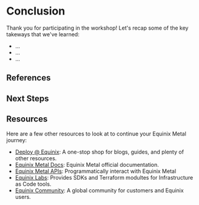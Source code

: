 <!-- See https://squidfunk.github.io/mkdocs-material/reference/ -->

# Conclusion

Thank you for participating in the workshop! Let's recap some of the key takeways that we've learned:

- ...
- ...
- ...

## References

## Next Steps

## Resources

Here are a few other resources to look at to continue your Equinix Metal journey:

- [Deploy @ Equinix](https://deploy.equinix.com): A one-stop shop for blogs, guides, and plenty of other resources.
- [Equinix Metal Docs](https://deploy.equinix.com/developers/docs/metal): Equinix Metal official documentation.
- [Equinix Metal APIs](https://deploy.equinix.com/developers/api/metal): Programmatically interact with Equinix Metal
- [Equinix Labs](https://github.com/equinix-labs): Provides SDKs and Terraform modultes for Infrastructure as Code tools.
- [Equinix Community](https://community.equinix.com): A global community for customers and Equinix users.
